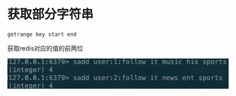 # 获取部分字符串

```text
getrange key start end
```

获取redis对应的值的前两位

![](../../.gitbook/assets/image%20%2857%29.png)



